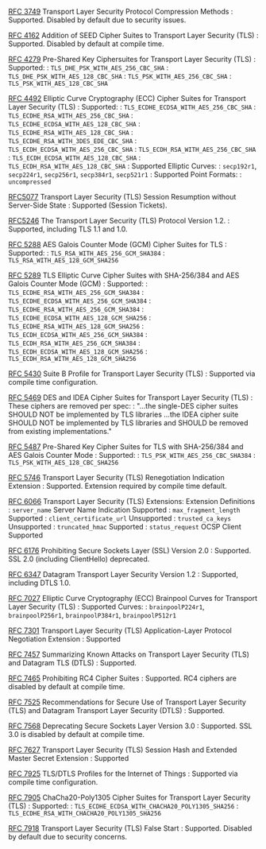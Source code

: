 [RFC 3749](https://tools.ietf.org/html/rfc3749) Transport Layer Security Protocol Compression Methods
: Supported. Disabled by default due to security issues.

[RFC 4162](https://tools.ietf.org/html/rfc4162) Addition of SEED Cipher Suites to Transport Layer Security (TLS)
: Supported. Disabled by default at compile time.

[RFC 4279](https://tools.ietf.org/html/rfc4279) Pre-Shared Key Ciphersuites for Transport Layer Security (TLS)
: Supported:
: `TLS_DHE_PSK_WITH_AES_256_CBC_SHA`
: `TLS_DHE_PSK_WITH_AES_128_CBC_SHA`
: `TLS_PSK_WITH_AES_256_CBC_SHA`
: `TLS_PSK_WITH_AES_128_CBC_SHA`

[RFC 4492](https://tools.ietf.org/html/rfc4492) Elliptic Curve Cryptography (ECC) Cipher Suites for Transport Layer Security (TLS)
: Supported:
: `TLS_ECDHE_ECDSA_WITH_AES_256_CBC_SHA`
: `TLS_ECDHE_RSA_WITH_AES_256_CBC_SHA`
: `TLS_ECDHE_ECDSA_WITH_AES_128_CBC_SHA`
: `TLS_ECDHE_RSA_WITH_AES_128_CBC_SHA`
: `TLS_ECDHE_RSA_WITH_3DES_EDE_CBC_SHA`
: `TLS_ECDH_ECDSA_WITH_AES_256_CBC_SHA`
: `TLS_ECDH_RSA_WITH_AES_256_CBC_SHA`
: `TLS_ECDH_ECDSA_WITH_AES_128_CBC_SHA`
: `TLS_ECDH_RSA_WITH_AES_128_CBC_SHA`
: Supported Elliptic Curves:
: `secp192r1`, `secp224r1`, `secp256r1`, `secp384r1`, `secp521r1`
: Supported Point Formats:
: `uncompressed`

[RFC5077](https://tools.ietf.org/html/rfc5077) Transport Layer Security (TLS) Session Resumption without Server-Side State
: Supported (Session Tickets).

[RFC5246](https://tools.ietf.org/html/rfc5081) The Transport Layer Security (TLS) Protocol Version 1.2.
: Supported, including TLS 1.1 and 1.0.

[RFC 5288](https://tools.ietf.org/html/rfc5288) AES Galois Counter Mode (GCM) Cipher Suites for TLS
: Supported:
: `TLS_RSA_WITH_AES_256_GCM_SHA384`
: `TLS_RSA_WITH_AES_128_GCM_SHA256`

[RFC 5289](https://tools.ietf.org/html/rfc5289) TLS Elliptic Curve Cipher Suites with SHA-256/384 and AES Galois Counter Mode (GCM)
: Supported:
: `TLS_ECDHE_RSA_WITH_AES_256_GCM_SHA384`
: `TLS_ECDHE_ECDSA_WITH_AES_256_GCM_SHA384`
: `TLS_ECDHE_RSA_WITH_AES_256_GCM_SHA384`
: `TLS_ECDHE_ECDSA_WITH_AES_128_GCM_SHA256`
: `TLS_ECDHE_RSA_WITH_AES_128_GCM_SHA256`
: `TLS_ECDH_ECDSA_WITH_AES_256_GCM_SHA384`
: `TLS_ECDH_RSA_WITH_AES_256_GCM_SHA384`
: `TLS_ECDH_ECDSA_WITH_AES_128_GCM_SHA256`
: `TLS_ECDH_RSA_WITH_AES_128_GCM_SHA256`

[RFC 5430](https://tools.ietf.org/html/rfc5430) Suite B Profile for Transport Layer Security (TLS)
: Supported via compile time configuration.

[RFC 5469](https://tools.ietf.org/html/rfc5469) DES and IDEA Cipher Suites for Transport Layer Security (TLS)
: These ciphers are removed per spec:
: "...the single-DES cipher suites SHOULD NOT be implemented by TLS libraries ...the IDEA cipher suite SHOULD NOT be implemented by TLS libraries and SHOULD be removed from existing implementations."

[RFC 5487](https://tools.ietf.org/html/rfc5487) Pre-Shared Key Cipher Suites for TLS with SHA-256/384 and AES Galois Counter Mode
: Supported:
: `TLS_PSK_WITH_AES_256_CBC_SHA384`
: `TLS_PSK_WITH_AES_128_CBC_SHA256`

[RFC 5746](https://tools.ietf.org/html/rfc5746) Transport Layer Security (TLS) Renegotiation Indication Extension
: Supported. Extension required by compile time default.

[RFC 6066](https://tools.ietf.org/html/rfc6066) Transport Layer Security (TLS) Extensions: Extension Definitions
: `server_name` Server Name Indication Supported
: `max_fragment_length` Supported
: `client_certificate_url` Unsupported
: `trusted_ca_keys` Unsupported
: `truncated_hmac` Supported
: `status_request` OCSP Client Supported

[RFC 6176](https://tools.ietf.org/html/rfc6176) Prohibiting Secure Sockets Layer (SSL) Version 2.0
: Supported. SSL 2.0 (including ClientHello) deprecated.

[RFC 6347](https://tools.ietf.org/html/rfc6347) Datagram Transport Layer Security Version 1.2
: Supported, including DTLS 1.0.

[RFC 7027](https://tools.ietf.org/html/rfc7027) Elliptic Curve Cryptography (ECC) Brainpool Curves for Transport Layer Security (TLS)
: Supported Curves:
: `brainpoolP224r1`, `brainpoolP256r1`, `brainpoolP384r1`, `brainpoolP512r1`

[RFC 7301](https://tools.ietf.org/html/rfc7301) Transport Layer Security (TLS) Application-Layer Protocol Negotiation Extension
: Supported

[RFC 7457](https://tools.ietf.org/html/rfc7457) Summarizing Known Attacks on Transport Layer Security (TLS) and Datagram TLS (DTLS)
: Supported.

[RFC 7465](https://tools.ietf.org/html/rfc7465) Prohibiting RC4 Cipher Suites
: Supported. RC4 ciphers are disabled by default at compile time.

[RFC 7525](https://tools.ietf.org/html/rfc7525) Recommendations for Secure Use of Transport Layer Security (TLS) and Datagram Transport Layer Security (DTLS)
: Supported.

[RFC 7568](https://tools.ietf.org/html/rfc7568) Deprecating Secure Sockets Layer Version 3.0
: Supported. SSL 3.0 is disabled by default at compile time.

[RFC 7627](https://tools.ietf.org/html/rfc7627) Transport Layer Security (TLS) Session Hash and Extended Master Secret Extension
: Supported

[RFC 7925](https://tools.ietf.org/html/rfc7925) TLS/DTLS Profiles for the Internet of Things
: Supported via compile time configuration.

[RFC 7905](https://tools.ietf.org/html/rfc7905) ChaCha20-Poly1305 Cipher Suites for Transport Layer Security (TLS)
: Supported:
: `TLS_ECDHE_ECDSA_WITH_CHACHA20_POLY1305_SHA256`
: `TLS_ECDHE_RSA_WITH_CHACHA20_POLY1305_SHA256`

[RFC 7918](https://tools.ietf.org/html/rfc7918) Transport Layer Security (TLS) False Start
: Supported. Disabled by default due to security concerns.

